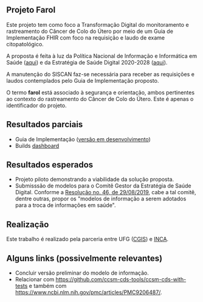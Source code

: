 ## Projeto Farol

Este projeto tem como foco a Transformação Digital do monitoramento e rastreamento do Câncer de Colo do Útero por meio de um Guia de Implementação FHIR com foco na requisição e laudo de exame citopatológico. 

A proposta é feita à luz da Política Nacional de Informação e Informática em Saúde ([aqui](https://bvsms.saude.gov.br/bvs/saudelegis/gm/2021/prt1768_02_08_2021.html)) e da Estratégia de Saúde Digital 2020-2028 ([aqui](https://bvsms.saude.gov.br/bvs/publicacoes/estrategia_saude_digital_Brasil.pdf)). 

A manutenção do SISCAN faz-se necessária para receber as requisições e laudos 
contemplados pelo Guia de Implementação proposto.

O termo **farol** está associado à segurança e
orientação, ambos pertinentes ao contexto
do rastreamento do Câncer de Colo do Útero. Este é 
apenas o identificador do projeto.


## Resultados parciais

- Guia de Implementação ([versão em desenvolvimento](https://build.fhir.org/ig/kyriosdata/farol/))
- Builds [dashboard](https://fhir.github.io/auto-ig-builder/)

## Resultados esperados

- Projeto piloto demonstrando a viabilidade da solução proposta.
- Submisssão de modelos para o Comitê Gestor da Estratégia de Saúde Digital. Conforme a [Resolução no. 46, de 29/08/2019](https://www.in.gov.br/en/web/dou/-/resolucao-n-46-de-29-de-agosto-de-2019-221309239), cabe a tal comitê, dentre outras, propor os "modelos de informação a serem adotados para a troca de informações em saúde".

## Realização

Este trabalho é realizado pela parceria entre UFG ([CGIS](https://cgis.ufg.br/)) e [INCA](https://www.inca.gov.br/).

## Alguns links (possivelmente relevantes)

- Concluir versão preliminar do modelo de informação.
- Relacionar com https://github.com/ccsm-cds-tools/ccsm-cds-with-tests e também com https://www.ncbi.nlm.nih.gov/pmc/articles/PMC9206487/.
